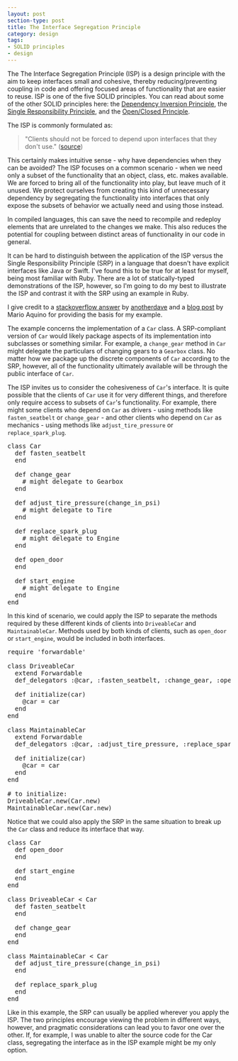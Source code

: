 ```yaml
---
layout: post
section-type: post
title: The Interface Segregation Principle
category: design
tags:
- SOLID principles
- design
---
```


The The Interface Segregation Principle (ISP) is a design principle with the aim to keep interfaces small and cohesive, thereby reducing/preventing coupling in code and offering focused areas of functionality that are easier to reuse. ISP is one of the five SOLID principles. You can read about some of the other SOLID principles here: the [Dependency Inversion Principle](http://scarvill91.github.io/design/2015/10/05/the-dependency-inversion-principle.html), the [Single Responsibility Principle](http://scarvill91.github.io/design/2015/10/21/the-single-responsibility-principle.html), and the [Open/Closed Principle](http://scarvill91.github.io/design/2015/10/22/the-open-closed-principle.html).

The ISP is commonly formulated as:

> "Clients should not be forced to depend upon interfaces that they don't use." ([source](http://www.oodesign.com/interface-segregation-principle.html))

This certainly makes intuitive sense - why have dependencies when they can be avoided? The ISP focuses on a common scenario - when we need only a subset of the functionality that an object, class, etc. makes available. We are forced to bring all of the functionality into play, but leave much of it unused. We protect ourselves from creating this kind of unnecessary dependency by segregating the functionality into interfaces that only expose the subsets of behavior we actually need and using those instead.

In compiled languages, this can save the need to recompile and redeploy elements that are unrelated to the changes we make. This also reduces the potential for coupling between distinct areas of functionality in our code in general.

It can be hard to distinguish between the application of the ISP versus the Single Responsibility Principle (SRP) in a language that doesn't have explicit interfaces like Java or Swift. I've found this to be true for at least for myself, being most familiar with Ruby. There are a lot of statically-typed demonstrations of the ISP, however, so I'm going to do my best to illustrate the ISP and contrast it with the SRP using an example in Ruby.

I give credit to a [stackoverflow answer](http://stackoverflow.com/questions/8099010/is-interface-segregation-principle-only-a-substitue-for-single-responsibility-pr) by [anotherdave](http://stackoverflow.com/users/1474421/anotherdave) and a [blog post](http://marioaquino.blogspot.com/2013/07/interface-segregation-principle-in-ruby.html) by Mario Aquino for providing the basis for my example.

The example concerns the implementation of a ```Car``` class. A SRP-compliant version of ```Car``` would likely package aspects of its implementation into subclasses or something similar. For example, a ```change_gear``` method in ```Car``` might delegate the particulars of changing gears to a ```Gearbox``` class. No matter how we package up the discrete components of ```Car``` according to the SRP, however, all of the functionality ultimately available will be through the public interface of ```Car```.

The ISP invites us to consider the cohesiveness of ```Car```'s interface. It is quite possible that the clients of ```Car``` use it for very different things, and therefore only require access to subsets of ```Car```'s functionality. For example, there might some clients who depend on ```Car``` as drivers - using methods like ```fasten_seatbelt``` or ```change_gear``` - and other clients who depend on ```Car``` as mechanics - using methods like ```adjust_tire_pressure``` or ```replace_spark_plug```.

<pre style="text-align: left">
class Car
  def fasten_seatbelt
  end

  def change_gear
    # might delegate to Gearbox
  end

  def adjust_tire_pressure(change_in_psi)
    # might delegate to Tire
  end

  def replace_spark_plug
    # might delegate to Engine
  end

  def open_door
  end

  def start_engine
    # might delegate to Engine
  end
end
</pre>

In this kind of scenario, we could apply the ISP to separate the methods required by these different kinds of clients into ```DriveableCar``` and ```MaintainableCar```. Methods used by both kinds of clients, such as ```open_door``` or ```start_engine```, would be included in both interfaces.

<pre style="text-align: left">
require 'forwardable'

class DriveableCar
  extend Forwardable
  def_delegators :@car, :fasten_seatbelt, :change_gear, :open_door, :start_engine

  def initialize(car)
    @car = car
  end
end

class MaintainableCar
  extend Forwardable
  def_delegators :@car, :adjust_tire_pressure, :replace_spark_plug, :open_door, :start_engine

  def initialize(car)
    @car = car
  end
end

# to initialize:
DriveableCar.new(Car.new)
MaintainableCar.new(Car.new)
</pre>

Notice that we could also apply the SRP in the same situation to break up the ```Car``` class and reduce its interface that way.

<pre style="text-align: left">
class Car
  def open_door
  end

  def start_engine
  end
end

class DriveableCar < Car
  def fasten_seatbelt
  end

  def change_gear
  end
end

class MaintainableCar < Car
  def adjust_tire_pressure(change_in_psi)
  end

  def replace_spark_plug
  end
end
</pre>

Like in this example, the SRP can usually be applied wherever you apply the ISP. The two principles encourage viewing the problem in different ways, however, and pragmatic considerations can lead you to favor one over the other. If, for example, I was unable to alter the source code for the Car class, segregating the interface as in the ISP example might be my only option.


